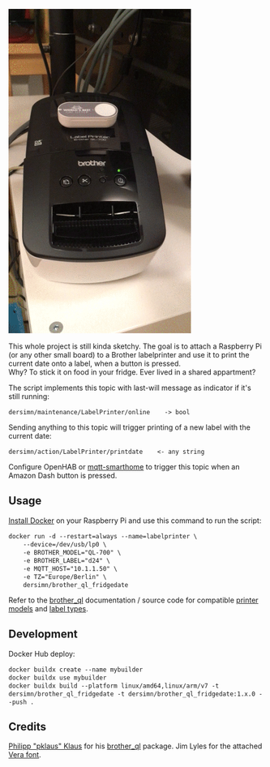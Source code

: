 ![Gif](docs/IMG_8864.TRIM.gif?raw=true)

This whole project is still kinda sketchy. The goal is to attach a Raspberry Pi (or any other small board) to a Brother labelprinter and use it to print the current date onto a label, when a button is pressed.  
Why? To stick it on food in your fridge. Ever lived in a shared appartment?

The script implements this topic with last-will message as indicator if it's still running:

    dersimn/maintenance/LabelPrinter/online    -> bool

Sending anything to this topic will trigger printing of a new label with the current date:

    dersimn/action/LabelPrinter/printdate    <- any string

Configure OpenHAB or [mqtt-smarthome](https://github.com/mqtt-smarthome/mqtt-smarthome) to trigger this topic when an Amazon Dash button is pressed.

## Usage

[Install Docker](https://docs.docker.com/install/linux/docker-ce/debian/#install-using-the-convenience-script) on your Raspberry Pi and use this command to run the script:

    docker run -d --restart=always --name=labelprinter \
        --device=/dev/usb/lp0 \
        -e BROTHER_MODEL="QL-700" \
        -e BROTHER_LABEL="d24" \
        -e MQTT_HOST="10.1.1.50" \
        -e TZ="Europe/Berlin" \
        dersimn/brother_ql_fridgedate

Refer to the [brother_ql](https://github.com/pklaus/brother_ql) documentation / source code for compatible [printer models](https://github.com/pklaus/brother_ql/blob/1cfc7e7302bb3c6ac5632cc478d4c028d7c67a92/brother_ql/models.py#L43) and [label types](https://github.com/pklaus/brother_ql/blob/1cfc7e7302bb3c6ac5632cc478d4c028d7c67a92/brother_ql/labels.py#L81).

## Development

Docker Hub deploy:

    docker buildx create --name mybuilder
    docker buildx use mybuilder
    docker buildx build --platform linux/amd64,linux/arm/v7 -t dersimn/brother_ql_fridgedate -t dersimn/brother_ql_fridgedate:1.x.0 --push .

## Credits

[Philipp "pklaus" Klaus](https://github.com/pklaus) for his [brother_ql](https://github.com/pklaus/brother_ql) package. Jim Lyles for the attached [Vera font](https://en.wikipedia.org/wiki/Bitstream_Vera).